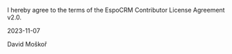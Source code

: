 I hereby agree to the terms of the EspoCRM Contributor License Agreement v2.0.

2023-11-07

David Moškoř

